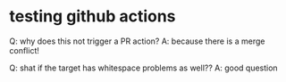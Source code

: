 testing github actions
======================


Q: why does this not trigger a PR action?
A: because there is a merge conflict!


Q: shat if the target has whitespace problems as well??
A: good question
